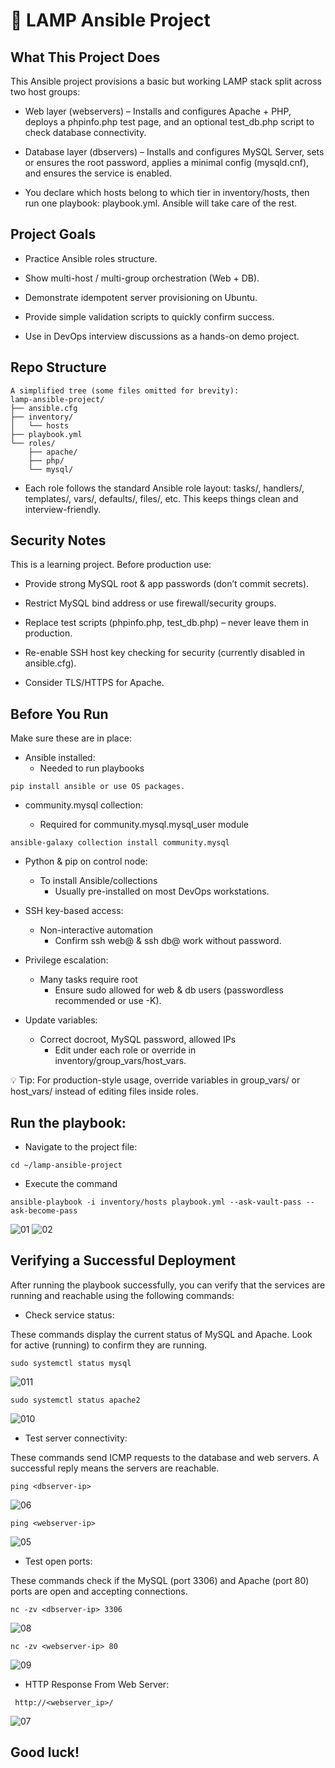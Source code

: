 # 🚀 LAMP Ansible Project

## What This Project Does

This Ansible project provisions a basic but working LAMP stack split across two host groups:

- Web layer (webservers) – Installs and configures Apache + PHP, deploys a phpinfo.php test page, and an optional test_db.php script to check database connectivity.

- Database layer (dbservers) – Installs and configures MySQL Server, sets or ensures the root password, applies a minimal config (mysqld.cnf), and ensures the service is enabled.

- You declare which hosts belong to which tier in inventory/hosts, then run one playbook: playbook.yml. Ansible will take care of the rest.

## Project Goals

- Practice Ansible roles structure.

- Show multi-host / multi-group orchestration (Web + DB).

- Demonstrate idempotent server provisioning on Ubuntu.

- Provide simple validation scripts to quickly confirm success.

- Use in DevOps interview discussions as a hands-on demo project.

## Repo Structure
```
A simplified tree (some files omitted for brevity):
lamp-ansible-project/
├── ansible.cfg
├── inventory/
│   └── hosts
├── playbook.yml
└── roles/
    ├── apache/
    ├── php/
    └── mysql/
```
- Each role follows the standard Ansible role layout: tasks/, handlers/, templates/, vars/, defaults/, files/, etc. This keeps things clean and interview-friendly.



## Security Notes

This is a learning project. Before production use:

- Provide strong MySQL root & app passwords (don’t commit secrets).

- Restrict MySQL bind address or use firewall/security groups.

- Replace test scripts (phpinfo.php, test_db.php) – never leave them in production.

- Re-enable SSH host key checking for security (currently disabled in ansible.cfg).

- Consider TLS/HTTPS for Apache.

## Before You Run

Make sure these are in place:
- Ansible installed:
  - Needed to run playbooks
```
pip install ansible or use OS packages.
```

- community.mysql collection:

  - Required for community.mysql.mysql_user module
```
ansible-galaxy collection install community.mysql
```

- Python & pip on control node:
  
  - To install Ansible/collections
    - Usually pre-installed on most DevOps workstations.

- SSH key-based access:

  - Non-interactive automation
    - Confirm ssh web@<ip> & ssh db@<ip> work without password.

- Privilege escalation:

  - Many tasks require root
      - Ensure sudo allowed for web & db users (passwordless recommended or use -K).

- Update variables:

  - Correct docroot, MySQL password, allowed IPs
    -  Edit under each role or override in inventory/group_vars/host_vars.

💡 Tip: For production-style usage, override variables in group_vars/ or host_vars/ instead of editing files inside roles.

## Run the playbook:
- Navigate to the project file:
```
cd ~/lamp-ansible-project
```
- Execute the command

```
ansible-playbook -i inventory/hosts playbook.yml --ask-vault-pass --ask-become-pass
```
![01](https://github.com/user-attachments/assets/eb8a5f2e-f909-464d-b8fa-ff79f6d56080)
![02](https://github.com/user-attachments/assets/c576665e-a7fd-4d7c-b443-f4797ec1eb6f)

## Verifying a Successful Deployment
After running the playbook successfully, you can verify that the services are running and reachable using the following commands:

- Check service status:

These commands display the current status of MySQL and Apache. Look for active (running) to confirm they are running.
```
sudo systemctl status mysql

```
![011](https://github.com/user-attachments/assets/c0c6cc17-aadd-4500-9af8-fa0ab90de8bc)

```
sudo systemctl status apache2
```
![010](https://github.com/user-attachments/assets/cb303306-3039-4b81-b42e-45d64425829f)

- Test server connectivity:

These commands send ICMP requests to the database and web servers. A successful reply means the servers are reachable.


```
ping <dbserver-ip>

```
![06](https://github.com/user-attachments/assets/e837c60c-a037-45f5-a050-78d50b2a77ca)

```
ping <webserver-ip>
```
![05](https://github.com/user-attachments/assets/488f89ee-3af8-4c31-aebb-b044de3be4da)

- Test open ports:

These commands check if the MySQL (port 3306) and Apache (port 80) ports are open and accepting connections.

```
nc -zv <dbserver-ip> 3306

```
![08](https://github.com/user-attachments/assets/fabbf23d-d2ed-42e8-93ad-1bfa12e2a35a)

```
nc -zv <webserver-ip> 80
```
![09](https://github.com/user-attachments/assets/48e82e1e-e2ae-4f05-b001-89100b9b9a09)

- HTTP Response From Web Server:
```
 http://<webserver_ip>/
```
![07](https://github.com/user-attachments/assets/a86beb4a-ead9-45de-8303-ccf26994b648)

## Good luck!
